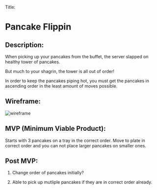 Title: 

# **Pancake Flippin**

## Description:

When picking up your pancakes from the buffet, the server slapped on healthy tower of pancakes. 

But much to your shagrin, the tower is all out of order! 

In order to keep the pancakes piping hot, you must get the pancakes in ascending order in the least amount of moves possible. 

## Wireframe:

![wireframe](https://i.imgur.com/6U0iWIw.png)

## MVP (Minimum Viable Product):

Starts with 3 pancakes on a tray in the correct order. Move to plate in correct order and you can not place larger pancakes on smaller ones. 

## Post MVP:

1. Change order of pancakes initially?

2. Able to pick up mutliple pancakes if they are in correct order already. 


